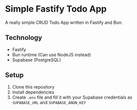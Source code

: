 # Simple Fastify Todo App

A really simple CRUD Todo App written in Fastify and Bun.

## Technology

- Fastify
- Bun runtime (Can use NodeJS instead)
- Supabase (PostgreSQL)

## Setup

1. Clone this repository
2. Install dependencies
3. Create `.env` file and fill it with your Supabase credentials as `SUPABASE_URL` and `SUPABASE_ANON_KEY`

